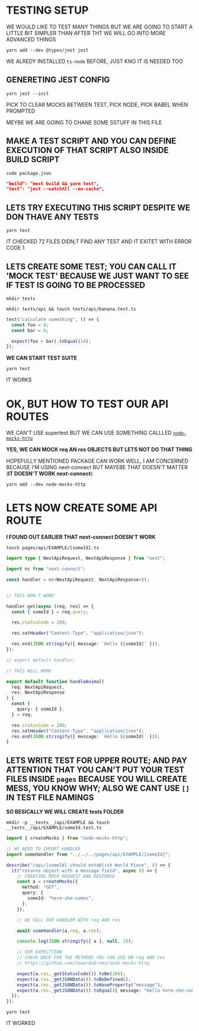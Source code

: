 # TESTING SETUP

WE WOULD LIKE TO TEST MANY THINGS BUT WE ARE GOING TO START A LITTLE BIT SIMPLER THAN AFTER THT WE WILL GO INTO MORE ADVANCED THINGS

```
yarn add --dev @types/jest jest
```

WE ALREDY INSTALLED `ts-node` BEFORE, JUST KNO IT IS NEEDED TOO

## GENERETING JEST CONFIG

```
yarn jest --init
```

PICK TO CLEAR MOCKS BETWEEN TEST, PICK NODE, PICK BABEL WHEN PROMPTED

MEYBE WE ARE GOING TO CHANE SOME SSTUFF IN THIS FILE

## MAKE A TEST SCRIPT AND YOU CAN DEFINE EXECUTION OF THAT SCRIPT ALSO INSIDE BUILD SCRIPT

```
code package.json
```

```json
"build": "next build && yarn test",
"test": "jest --watchAll --no-cache",
```

## LETS TRY EXECUTING THIS SCRIPT DESPITE WE DON THAVE ANY TESTS

```
yarn test
```

IT CHECKED 72 FILES DIDN;T FIND ANY TEST AND IT EXITET WITH ERROR CODE 1

## LETS CREATE SOME TEST; YOU CAN CALL IT 'MOCK TEST' BECAUSE WE JUST WANT TO SEE IF TEST IS GOING TO BE PROCESSED

```
mkdir tests 
```

```
mkdir tests/api && touch tests/api/banana.test.ts
```

```ts
test("calculate something", () => {
  const foo = 8;
  const bar = 6;

  expect(foo + bar).toEqual(14);
});
```

**WE CAN START TEST SUITE**

```
yarn test
```

IT WORKS

# OK, BUT HOW TO TEST OUR API ROUTES

WE CAN'T USE supertest BUT WE CAN USE SOMETHING CALLLED [`node-mocks-http`](https://www.npmjs.com/package/node-mocks-http?activeTab=readme)

**YES, WE CAN MOCK req AN res OBJECTS BUT LETS NOT DO THAT THING**

HOPEFULLY MENTIONED PACKAGE CAN WORK WELL, I AM CONCERNED BECAUSE I'M USING next-connect BUT MAYEBE THAT DOESN'T MATTER (**IT DOESN'T WORK next-connect**)

```
yarn add --dev node-mocks-http
```

# LETS NOW CREATE SOME API ROUTE

**I FOUND OUT EARLIER THAT next-connect DOESN'T WORK**

```
touch pages/api/EXAMPLE/[someId].ts
```

```ts
import type { NextApiRequest, NextApiResponse } from "next";

import nc from "next-connect";

const handler = nc<NextApiRequest, NextApiResponse>();


// THIS WON-T WORK

handler.get(async (req, res) => {
  const { someId } = req.query;

  res.statusCode = 200;

  res.setHeader("Content-Type", "application/json");

  res.end(JSON.stringify({ message: `Hello ${someId}` }));
});

// export default handler;

// THIS WILL WORK

export default function handleAnimal(
  req: NextApiRequest,
  res: NextApiResponse
) {
  const {
    query: { someId },
  } = req;

  res.statusCode = 200;
  res.setHeader("Content-Type", "application/json");
  res.end(JSON.stringify({ message: `Hello ${someId}` }));
}

```

## LETS WRITE TEST FOR UPPER ROUTE; AND PAY ATTENTION THAT YOU CAN'T PUT YOUR TEST FILES INSIDE `pages` BECAUSE YOU WILL CREATE MESS, YOU KNOW WHY; ALSO WE CANT USE `[]` IN TEST FILE NAMINGS

**SO BESICALLY WE WILL CREATE __tests__ FOLDER**

```
mkdir -p __tests__/api/EXAMPLE && touch __tests__/api/EXAMPLE/someId.test.ts
```

```ts
import { createMocks } from "node-mocks-http";

// WE NEED TO IMPORT HANDLER
import someHandler from "../../../pages/api/EXAMPLE/[someId]";

describe("/api/[someId] should establish World Piece", () => {
  it("returns object with a message field", async () => {
    // CREATING MOCK REQUEST AND RESPONSE
    const a = createMocks({
      method: "GET",
      query: {
        someId: "here-she-comes",
      },
    });

    // WE CALL OUR HANDLER WITH req AND res

    await someHandler(a.req, a.res);

    console.log(JSON.stringify({ a }, null, 2));

    // OUR EXPECTTION
    // CHECK DOCK FOR THE METHODS YOU CAN USE ON req AND res
    // https://github.com/howardabrams/node-mocks-http

    expect(a.res._getStatusCode()).toBe(200);
    expect(a.res._getJSONData()).toBeDefined();
    expect(a.res._getJSONData()).toHaveProperty("message");
    expect(a.res._getJSONData()).toEqual({ message: "Hello here-she-comes" });
  });
});
```

```
yarn test
```

IT WORKED

<!-- ## STYLING

USING TAILWIND TOGETHER WITH EMOTION (**TWIN MACRO BY ben-rogerson**)

twin.macro with emotion (explained)

<https://github.com/ben-rogerson/twin.examples/tree/master/next-emotion>


typescript emotion example (very nice, has more stuff) (maybe is missing something but it is a good starter to build upon):

<https://github.com/ben-rogerson/twin.examples/tree/master/next-emotion-typescript>

**THESE ARE THE DOCS FOR TWIN MACRO**

<https://github.com/ben-rogerson/twin.macro/tree/master/docs>

**MUST READ**: (UNDER RESOURCS)

<https://github.com/ben-rogerson/twin.macro#resources>

MOST IMPORTAT THING (AT LEAST FOR ME): USE `css={[tw``]}` FOR DYNAMIC STYLES, AND USE `tw=""` OTHERVISE

## ANIMATIONS AND TRANSITIONS

FRAMER MOTION (SOMETIMES I DON'T LIKE HOW IT WORKS BECAUSE IT TENDS TO RANDOMLY SETS display PROPERTY) (IF YOU ARE ANIMATING SIZES)

## COLOR MODE

next-themes

# STATE MANGEMENT

xstate @xstate/react

# AUTHENTICATION

next-auth

# DATABASES

PRODUCTION: `PostgreSQL 13.3` ON `Supabase`

DEVELOPMENT: `PostgreSQL 13.3` SPINNED UP WITH DOCKER

ORM: Prisma

Redis 5.0.8:

PRODUCTION: `Upstash`

DEVELOPMENT: `Another Docker Container`

# EXPIRATION SERVICE, MAYBE ALSO, "SPECIAL CART SERVICE"

USING `BullMQ`


 -->

 <!-- 

## IDEAS

`WE SHOULD BUILD ECHO API (LIKE A STREAMING SERVER BUT MANUAL)`

WE SHOULD PUT CART IN A DETABSE, INSTEAD OF LOCAL STORAGE (BECAUSE IF WE USE THIS SERVER SIDE WE CAN EXPIRE CART, WE CAN DESTROY CART OBJECT)

MAYBE CART SHOULD BE KEPT IN REDIS, AND EXPIRE AFTER 3 HOURS IF LEFT TO BE STALE

WE NEED A STEP TO CHECK IF MAYBE SOMEONE BOUGHT SOMETHING AND STUFF IN CART IS MISSING (WHEN THAT HAPPENS USER SHOULD BE GIVEN THE INFO THAT "SOMEONE BOUGHT PRODUCT AS HE WAS FILLING CART", HE SHOULDN'T HAV ANY OPTIONS TO DO, JUST INFO AND WE LOWER HIS PRODUCT COUNT, OR IF THERE IS NONE WE REMOVE THE PRODUCT)
(LOW COUNT PRODUCTS SHOULD BE MARKED AS `HOT` OR WE SHOULD HAVE INFO: "HURRY UP, ONLY 10 LEFT IN STOCK") 

ORDER MARKED AS EXPIRED

CHECKING STOCK

CHECKING STOCK EVERY TIME USERS ADD TO CART

WHEN SEEDING YOU SHOULD SHOW ONE PRODUCT NOT IN STOCK AND THEN ONE PRODUCT IN STOCK AND SO ON AND SO ON (FOR EASIER DEVELOPMENT)


ADD TWO SCRIPTS FOR STARTING DEV DATBASES

AND OTHER FOR KILLING DATBASES, BECAUSE WE CAN KILL CONTAINER BY NAME, NOT JUST BY HIS ID 

FOR IMAGE UPLOAD USE CLOUDINARY


IMPLEMENT FAVORITE PRODUCTS OR WISHLIST 


 -->
